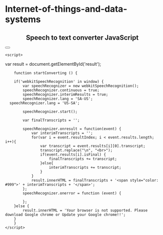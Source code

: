 # Internet-of-things-and-data-systems
<!DOCTYPE html>
<html>
<head>
  <head>
	<title>Speech to text Converter</title>
	<link rel="stylesheet" href="https://cdnjs.cloudflare.com/ajax/libs/font-awesome/4.7.0/css/font-awesome.min.css">
</head>
<body>

</body>
	<h2 align="center">Speech to text converter JavaScript</h2>
	<div id="result"></div>
	<button onclick="startConverting();"><i class="fa fa-microphone btn btn-danger" aria-hidden="true"></i></button>


	<script>
  var result = document.getElementById('result');

		function startConverting () {

		if('webkitSpeechRecognition' in window) {
			var speechRecognizer = new webkitSpeechRecognition();
			speechRecognizer.continuous = true;
			speechRecognizer.interimResults = true;
			speechRecognizer.lang = 'SA-US';
      speechRecognizer.lang = 'US-SA';

			speechRecognizer.start();

			var finalTranscripts = '';

			speechRecognizer.onresult = function(event) {
				var interimTranscripts = '';
				for(var i = event.resultIndex; i < event.results.length; i++){
					var transcript = event.results[i][0].transcript;
					transcript.replace("\n", "<br>");
					if(event.results[i].isFinal) {
						finalTranscripts += transcript;
					}else{
						interimTranscripts += transcript;
					}
				}
				result.innerHTML = finalTranscripts + '<span style="color: #999">' + interimTranscripts + '</span>';
			};
			speechRecognizer.onerror = function (event) {

			};
		}else {
			result.innerHTML = 'Your browser is not supported. Please download Google chrome or Update your Google chrome!!';
		}
		}
  	</script>
</body>
</html>
